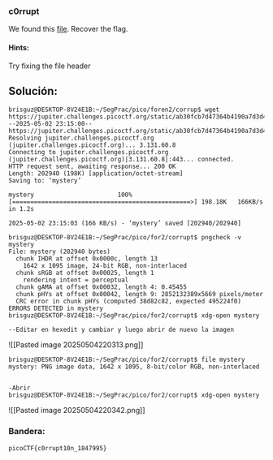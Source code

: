 
### c0rrupt

We found this [file](https://jupiter.challenges.picoctf.org/static/ab30fcb7d47364b4190a7d3d40edb551/mystery). Recover the flag.


#### Hints:
Try fixing the file header



## Solución:

```
brisguz@DESKTOP-8V24E1B:~/SegPrac/pico/foren2/corrup$ wget https://jupiter.challenges.picoctf.org/static/ab30fcb7d47364b4190a7d3d40edb551/mystery
--2025-05-02 23:15:00--  https://jupiter.challenges.picoctf.org/static/ab30fcb7d47364b4190a7d3d40edb551/mystery
Resolving jupiter.challenges.picoctf.org (jupiter.challenges.picoctf.org)... 3.131.60.8
Connecting to jupiter.challenges.picoctf.org (jupiter.challenges.picoctf.org)|3.131.60.8|:443... connected.
HTTP request sent, awaiting response... 200 OK
Length: 202940 (198K) [application/octet-stream]
Saving to: ‘mystery’

mystery                       100%[=================================================>] 198.18K   166KB/s    in 1.2s

2025-05-02 23:15:03 (166 KB/s) - ‘mystery’ saved [202940/202940]

brisguz@DESKTOP-8V24E1B:~/SegPrac/pico/for2/corrupt$ pngcheck -v mystery
File: mystery (202940 bytes)
  chunk IHDR at offset 0x0000c, length 13
    1642 x 1095 image, 24-bit RGB, non-interlaced
  chunk sRGB at offset 0x00025, length 1
    rendering intent = perceptual
  chunk gAMA at offset 0x00032, length 4: 0.45455
  chunk pHYs at offset 0x00042, length 9: 2852132389x5669 pixels/meter
  CRC error in chunk pHYs (computed 38d82c82, expected 495224f0)
ERRORS DETECTED in mystery
brisguz@DESKTOP-8V24E1B:~/SegPrac/pico/for2/corrupt$ xdg-open mystery
```

```
--Editar en hexedit y cambiar y luego abrir de nuevo la imagen
```

![[Pasted image 20250504220313.png]]


```
brisguz@DESKTOP-8V24E1B:~/SegPrac/pico/for2/corrupt$ file mystery
mystery: PNG image data, 1642 x 1095, 8-bit/color RGB, non-interlaced


-Abrir
brisguz@DESKTOP-8V24E1B:~/SegPrac/pico/for2/corrupt$ xdg-open mystery
```

![[Pasted image 20250504220342.png]]


### Bandera:

```
picoCTF{c0rrupt10n_1847995}
```